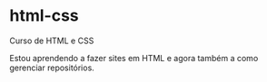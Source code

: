 # html-css
 Curso de HTML e CSS

Estou aprendendo a fazer sites em HTML e agora também a como gerenciar repositórios.